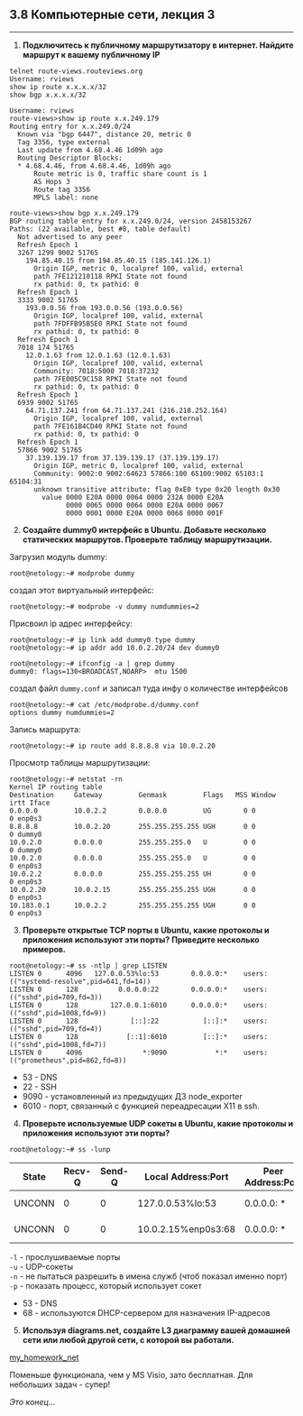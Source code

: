 ## 3.8 Компьютерные сети, лекция 3 ##  
---
1. **Подключитесь к публичному маршрутизатору в интернет. Найдите маршрут к вашему публичному IP**  
```
telnet route-views.routeviews.org
Username: rviews
show ip route x.x.x.x/32
show bgp x.x.x.x/32
```

```
Username: rviews
route-views>show ip route x.x.249.179
Routing entry for x.x.249.0/24
  Known via "bgp 6447", distance 20, metric 0
  Tag 3356, type external
  Last update from 4.68.4.46 1d09h ago
  Routing Descriptor Blocks:
  * 4.68.4.46, from 4.68.4.46, 1d09h ago
      Route metric is 0, traffic share count is 1
      AS Hops 3
      Route tag 3356
      MPLS label: none
```

```
route-views>show bgp x.x.249.179
BGP routing table entry for x.x.249.0/24, version 2458153267
Paths: (22 available, best #8, table default)
  Not advertised to any peer
  Refresh Epoch 1
  3267 1299 9002 51765
    194.85.40.15 from 194.85.40.15 (185.141.126.1)
      Origin IGP, metric 0, localpref 100, valid, external
      path 7FE121210118 RPKI State not found
      rx pathid: 0, tx pathid: 0
  Refresh Epoch 1
  3333 9002 51765
    193.0.0.56 from 193.0.0.56 (193.0.0.56)
      Origin IGP, localpref 100, valid, external
      path 7FDFFB95B5E0 RPKI State not found
      rx pathid: 0, tx pathid: 0
  Refresh Epoch 1
  7018 174 51765
    12.0.1.63 from 12.0.1.63 (12.0.1.63)
      Origin IGP, localpref 100, valid, external
      Community: 7018:5000 7018:37232
      path 7FE005C9C158 RPKI State not found
      rx pathid: 0, tx pathid: 0
  Refresh Epoch 1
  6939 9002 51765
    64.71.137.241 from 64.71.137.241 (216.218.252.164)
      Origin IGP, localpref 100, valid, external
      path 7FE161B4CD40 RPKI State not found
      rx pathid: 0, tx pathid: 0
  Refresh Epoch 1
  57866 9002 51765
    37.139.139.17 from 37.139.139.17 (37.139.139.17)
      Origin IGP, metric 0, localpref 100, valid, external
      Community: 9002:0 9002:64623 57866:100 65100:9002 65103:1 65104:31
      unknown transitive attribute: flag 0xE0 type 0x20 length 0x30
        value 0000 E20A 0000 0064 0000 232A 0000 E20A
              0000 0065 0000 0064 0000 E20A 0000 0067
              0000 0001 0000 E20A 0000 0068 0000 001F
```

2. **Создайте dummy0 интерфейс в Ubuntu. Добавьте несколько статических маршрутов. Проверьте таблицу маршрутизации.**  


Загрузил модуль dummy:  
```
root@netology:~# modprobe dummy
```

создал этот виртуальный интерфейс:  
```
root@netology:~# modprobe -v dummy numdummies=2
```

Присвоил ip адрес интерфейсу:  
```
root@netology:~# ip link add dummy0 type dummy
root@netology:~# ip addr add 10.0.2.20/24 dev dummy0
```

```
root@netology:~# ifconfig -a | grep dummy
dummy0: flags=130<BROADCAST,NOARP>  mtu 1500
```

создал файл `dummy.conf` и записал туда инфу о количестве интерфейсов  
```
root@netology:~# cat /etc/modprobe.d/dummy.conf 
options dummy numdummies=2
```

Запись маршрута:  
```
root@netology:~# ip route add 8.8.8.8 via 10.0.2.20
```

Просмотр таблицы маршрутизации:  
```
root@netology:~# netstat -rn 
Kernel IP routing table 
Destination     Gateway         Genmask         Flags   MSS Window  irtt Iface 
0.0.0.0         10.0.2.2        0.0.0.0         UG        0 0          0 enp0s3 
8.8.8.8         10.0.2.20       255.255.255.255 UGH       0 0          0 dummy0 
10.0.2.0        0.0.0.0         255.255.255.0   U         0 0          0 dummy0 
10.0.2.0        0.0.0.0         255.255.255.0   U         0 0          0 enp0s3 
10.0.2.2        0.0.0.0         255.255.255.255 UH        0 0          0 enp0s3 
10.0.2.20       10.0.2.15       255.255.255.255 UGH       0 0          0 enp0s3 
10.183.0.1      10.0.2.2        255.255.255.255 UGH       0 0          0 enp0s3
```

3. **Проверьте открытые TCP порты в Ubuntu, какие протоколы и приложения используют эти порты? Приведите несколько примеров.**  

```
root@netology:~# ss -ntlp | grep LISTEN
LISTEN 0      4096   127.0.0.53%lo:53        0.0.0.0:*    users:(("systemd-resolve",pid=641,fd=14))
LISTEN 0      128          0.0.0.0:22        0.0.0.0:*    users:(("sshd",pid=709,fd=3))            
LISTEN 0      128        127.0.0.1:6010      0.0.0.0:*    users:(("sshd",pid=1008,fd=9))           
LISTEN 0      128             [::]:22           [::]:*    users:(("sshd",pid=709,fd=4))            
LISTEN 0      128            [::1]:6010         [::]:*    users:(("sshd",pid=1008,fd=7))           
LISTEN 0      4096               *:9090            *:*    users:(("prometheus",pid=862,fd=8))
```
- 53 - DNS  
- 22 - SSH  
- 9090 - установленный из предыдущих ДЗ node_exporter  
- 6010 - порт, связанный с функцией переадресации X11 в ssh.  

4. **Проверьте используемые UDP сокеты в Ubuntu, какие протоколы и приложения используют эти порты?**  
```
root@netology:~# ss -lunp
```
| State       |     Recv-Q    |  Send-Q  |  Local Address:Port | Peer Address:Port  |  Process  | 
|------------|---------------|-------------|---------------------------|--------------------------|--------------------------------------------------------|                                            
| UNCONN |          0          |     0              |      127.0.0.53%lo:53  |                        0.0.0.0: *|                 users:(("systemd-resolve",pid=641,fd=13))  |           
| UNCONN  |         0          |     0              |      10.0.2.15%enp0s3:68 |                0.0.0.0: *  |               users:(("systemd-network",pid=1429,fd=18))|  

`-l` - прослушиваемые порты  
`-u` - UDP-сокеты  
`-n` - не пытаться разрешить в имена служб (чтоб показал именно порт)  
`-p` - показать процесс, который использует сокет  

- 53 - DNS  
- 68 - используются DHCP-сервером для назначения IP-адресов  

5. **Используя diagrams.net, создайте L3 диаграмму вашей домашней сети или любой другой сети, с которой вы работали.**  

[my_homework_net](https://disk.yandex.ru/i/I3mk5-yJi29U9Q)

Поменьше функционала, чем у MS Visio, зато бесплатная. Для небольших задач - супер!

_Это конец..._


